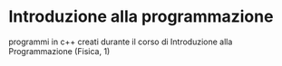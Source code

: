 # Introduzione alla programmazione

programmi in c++ creati durante il corso di Introduzione alla Programmazione (Fisica, 1)
